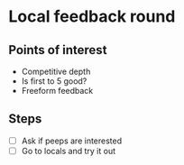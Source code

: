 # Local feedback round

## Points of interest

- Competitive depth
- Is first to 5 good?
- Freeform feedback

## Steps

- [ ] Ask if peeps are interested
- [ ] Go to locals and try it out
